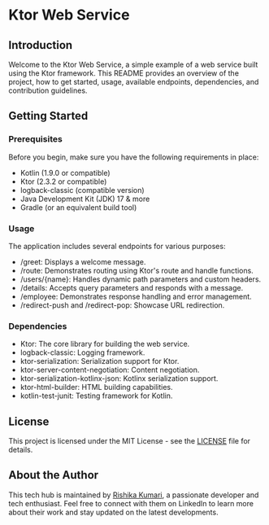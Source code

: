 # Ktor Web Service



## Introduction



Welcome to the Ktor Web Service, a simple example of a web service built using the Ktor framework. This README provides an overview of the project, how to get started, usage, available endpoints, dependencies, and contribution guidelines.



## Getting Started



### Prerequisites



Before you begin, make sure you have the following requirements in place:



- Kotlin (1.9.0 or compatible)
- Ktor (2.3.2 or compatible)
- logback-classic (compatible version)
- Java Development Kit (JDK) 17 & more
- Gradle (or an equivalent build tool)



### Usage



The application includes several endpoints for various purposes:



- /greet: Displays a welcome message.
- /route: Demonstrates routing using Ktor's route and handle functions.
- /users/{name}: Handles dynamic path parameters and custom headers.
- /details: Accepts query parameters and responds with a message.
- /employee: Demonstrates response handling and error management.
- /redirect-push and /redirect-pop: Showcase URL redirection.





### Dependencies



- Ktor: The core library for building the web service.
- logback-classic: Logging framework.
- ktor-serialization: Serialization support for Ktor.
- ktor-server-content-negotiation: Content negotiation.
- ktor-serialization-kotlinx-json: Kotlinx serialization support.
- ktor-html-builder: HTML building capabilities.
- kotlin-test-junit: Testing framework for Kotlin.



## License



This project is licensed under the MIT License - see the [LICENSE](LICENSE) file for details.



## About the Author


This tech hub is maintained by [Rishika Kumari](https://www.linkedin.com/in/rishika-tiwari20), a passionate developer and tech enthusiast. Feel free to connect with them on LinkedIn to learn more about their work and stay updated on the latest developments.

 